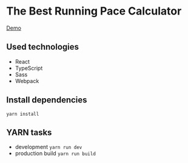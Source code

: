 The Best Running Pace Calculator
==================================

[Demo](https://pace.stefanbartko.sk)

Used technologies
-----------------
- React
- TypeScript
- Sass
- Webpack

Install dependencies
--------------------
```
yarn install
```

YARN tasks
----------

- development ``` yarn run dev ```
- production build ``` yarn run build ```